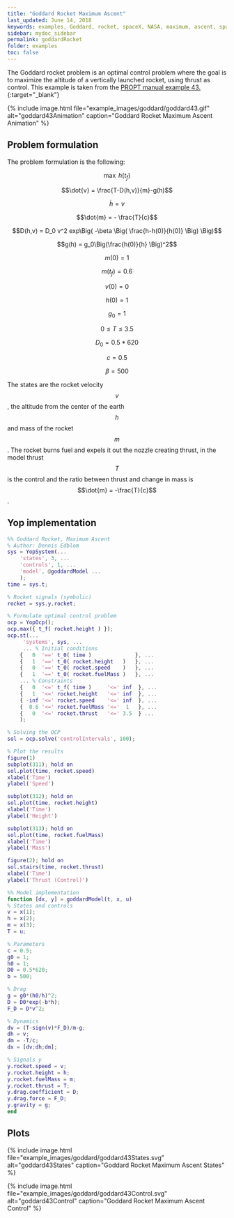```yaml
---
title: "Goddard Rocket Maximum Ascent"
last_updated: June 14, 2018
keywords: examples, Goddard, rocket, spaceX, NASA, maximum, ascent, space
sidebar: mydoc_sidebar
permalink: goddardRocket
folder: examples
toc: false
---
```


The Goddard rocket problem is an optimal control problem where the goal is to maximize the altitude of a vertically launched rocket, using thrust as control.
This example is taken from the [PROPT manual example 43.](https://tomopt.com/docs/propt/tomlab_propt044.php){:target="_blank"}

{% include image.html file="example_images/goddard/goddard43.gif" alt="goddard43Animation" caption="Goddard Rocket Maximum Ascent Animation" %}

## Problem formulation
The problem formulation is the following:

$$\max \: h(t_{f})$$

$$\dot{v} = \frac{T-D(h,v)}{m}-g(h)$$

$$\dot{h} = v$$

$$\dot{m} = - \frac{T}{c}$$

$$D(h,v) = D_0 v^2 exp\Big( -\beta \Big( \frac{h-h(0)}{h(0)}  \Big) \Big)$$

$$g(h) = g_0\Big(\frac{h(0)}{h} \Big)^2$$

 $$m(0) = 1$$

 $$m(t_f) = 0.6$$

 $$v(0) = 0$$

 $$h(0) = 1$$

 $$g_0 = 1$$

 $$0 \leq T \leq 3.5$$

 $$D_0 = 0.5*620$$

 $$c = 0.5$$

 $$\beta = 500$$

The states are the rocket velocity $$v$$, the altitude from the center of the earth $$h$$ and mass of the rocket $$m$$. The rocket burns fuel and expels it out the nozzle creating thrust, in the model thrust $$T$$ is the control and the ratio between thrust and change in mass is $$\dot{m} = -\frac{T}{c}$$.

## Yop implementation

```matlab
%% Goddard Rocket, Maximum Ascent
% Author: Dennis Edblom
sys = YopSystem(...
    'states', 3, ...
    'controls', 1, ...
    'model', @goddardModel ...
    );
time = sys.t;

% Rocket signals (symbolic)
rocket = sys.y.rocket;

% Formulate optimal control problem
ocp = YopOcp();
ocp.max({ t_f( rocket.height ) });
ocp.st(...
     'systems', sys, ...
     ... % Initial conditions
    {   0  '==' t_0( time )              }, ...
    {   1  '==' t_0( rocket.height   )   }, ...
    {   0  '==' t_0( rocket.speed    )   }, ...
    {   1  '==' t_0( rocket.fuelMass )   }, ...
    ... % Constraints
    {   0  '<=' t_f( time )     '<=' inf  }, ...
    {   1  '<=' rocket.height   '<=' inf  }, ...
    { -inf '<=' rocket.speed    '<=' inf  }, ...
    {  0.6 '<=' rocket.fuelMass '<='  1   }, ...
    {   0  '<=' rocket.thrust   '<=' 3.5  } ...
    );

% Solving the OCP
sol = ocp.solve('controlIntervals', 100);

% Plot the results
figure(1)
subplot(311); hold on
sol.plot(time, rocket.speed)
xlabel('Time')
ylabel('Speed')

subplot(312); hold on
sol.plot(time, rocket.height)
xlabel('Time')
ylabel('Height')

subplot(313); hold on
sol.plot(time, rocket.fuelMass)
xlabel('Time')
ylabel('Mass')

figure(2); hold on
sol.stairs(time, rocket.thrust)
xlabel('Time')
ylabel('Thrust (Control)')

%% Model implementation
function [dx, y] = goddardModel(t, x, u)
% States and controls
v = x(1);
h = x(2);
m = x(3);
T = u;

% Parameters
c = 0.5;
g0 = 1;
h0 = 1;
D0 = 0.5*620;
b = 500;

% Drag
g = g0*(h0/h)^2;
D = D0*exp(-b*h);
F_D = D*v^2;

% Dynamics
dv = (T-sign(v)*F_D)/m-g;
dh = v;
dm = -T/c;
dx = [dv;dh;dm];

% Signals y
y.rocket.speed = v;
y.rocket.height = h;
y.rocket.fuelMass = m;
y.rocket.thrust = T;
y.drag.coefficient = D;
y.drag.force = F_D;
y.gravity = g;
end
```


## Plots

{% include image.html file="example_images/goddard/goddard43States.svg" alt="goddard43States" caption="Goddard Rocket Maximum Ascent States" %}

{% include image.html file="example_images/goddard/goddard43Control.svg" alt="goddard43Control" caption="Goddard Rocket Maximum Ascent Control" %}
